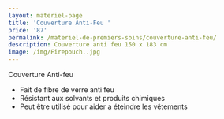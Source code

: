 ```yaml
---
layout: materiel-page
title: 'Couverture Anti-Feu '
price: '87'
permalink: /materiel-de-premiers-soins/couverture-anti-feu/
description: Couverture anti feu 150 x 183 cm
image: /img/Firepouch..jpg
---
```

Couverture Anti-feu 

* Fait de fibre de verre anti feu
* Résistant aux solvants et produits chimiques
* Peut être utilisé pour aider a éteindre les vêtements
